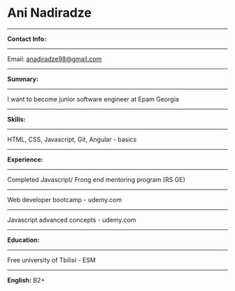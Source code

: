 # Ani Nadiradze

---

**Contact Info:**

---

Email: anadiradze98@gmail.com

---

**Summary:**

---

I want to become junior software engineer at Epam Georgia

---

**Skills:**

---

HTML, CSS, Javascript, Git, Angular - basics

---

**Experience:**

---

Completed Javascript/ Frong end mentoring program (RS GE)

---

Web developer bootcamp - udemy.com 

---

Javascript advanced concepts - udemy.com

---

**Education:**

---

Free university of Tbilisi - ESM 

---

**English:**  B2+
